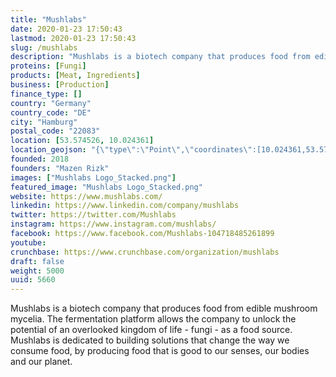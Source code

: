 ```yaml
---
title: "Mushlabs"
date: 2020-01-23 17:50:43
lastmod: 2020-01-23 17:50:43
slug: /mushlabs
description: "Mushlabs is a biotech company that produces food from edible mushroom mycelia. The fermentation platform allows the company to unlock the potential of an overlooked kingdom of life - fungi - as a food source. Mushlabs is dedicated to building solutions that change the way we consume food, by producing food that is good to our senses, our bodies and our planet."
proteins: [Fungi]
products: [Meat, Ingredients]
business: [Production]
finance_type: []
country: "Germany"
country_code: "DE"
city: "Hamburg"
postal_code: "22083"
location: [53.574526, 10.024361]
location_geojson: "{\"type\":\"Point\",\"coordinates\":[10.024361,53.574526]}"
founded: 2018
founders: "Mazen Rizk"
images: ["Mushlabs Logo_Stacked.png"]
featured_image: "Mushlabs Logo_Stacked.png"
website: https://www.mushlabs.com/
linkedin: https://www.linkedin.com/company/mushlabs
twitter: https://twitter.com/Mushlabs
instagram: https://www.instagram.com/mushlabs/
facebook: https://www.facebook.com/Mushlabs-104718485261899
youtube: 
crunchbase: https://www.crunchbase.com/organization/mushlabs
draft: false
weight: 5000
uuid: 5660
---
```

Mushlabs is a biotech company that produces food from edible mushroom mycelia. The fermentation platform allows the company to unlock the potential of an overlooked kingdom of life - fungi - as a food source. Mushlabs is dedicated to building solutions that change the way we consume food, by producing food that is good to our senses, our bodies and our planet.
